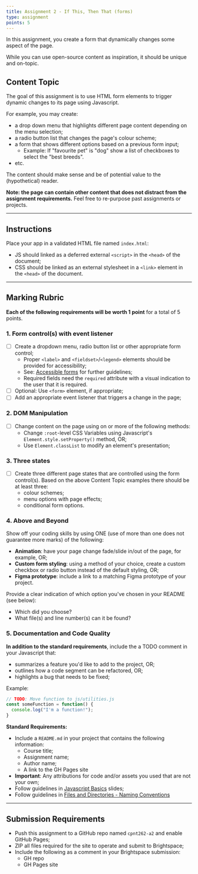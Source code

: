 ```yaml
---
title: Assignment 2 - If This, Then That (forms)
type: assignment
points: 5
---
```


In this assignment, you create a form that dynamically changes some aspect of the page.

While you can use open-source content as inspiration, it should be unique and on-topic.

## Content Topic
The goal of this assignment is to use HTML form elements to trigger dynamic changes to its page using Javascript.

For example, you may create:
- a drop down menu that highlights different page content depending on the menu selection;
- a radio button list that changes the page's colour scheme;
- a form that shows different options based on a previous form input;
    - Example: If "favourite pet" is "dog" show a list of checkboxes to select the "best breeds".
- etc.

The content should make sense and be of potential value to the (hypothetical) reader.

**Note: the page can contain other content that does not distract from the assignment requirements.** Feel free to re-purpose past assignments or projects.

---

## Instructions
Place your app in a validated HTML file named `index.html`:
- JS should linked as a deferred external `<script>` in the `<head>` of the document;
- CSS should be linked as an external stylesheet in a `<link>` element in the `<head>` of the document.

---

## Marking Rubric
**Each of the following requirements will be worth 1 point** for a total of 5 points. 

### 1. Form control(s) with event listener
- [ ] Create a dropdown menu, radio button list or other appropriate form control;
    - Proper `<label>` and `<fieldset>`/`<legend>` elements should be provided for accessibility;
    - See: [Accessible forms](https://sait-wbdv.github.io/slides/f22/cpnt-262/js-forms.html#/1) for further guidelines;
    - Required fields need the `required` attribute with a visual indication to the user that it is required.
- [ ] Optional: Use `<form>` element, if appropriate;
- [ ] Add an appropriate event listener that triggers a change in the page;

### 2. DOM Manipulation
- [ ] Change content on the page using on or more of the following methods:
    - Change `:root`-level CSS Variables using Javascript's `Element.style.setProperty()` method, OR;
    - Use `Element.classList` to modify an element's presentation;

### 3. Three states
- [ ] Create three different page states that are controlled using the form control(s). Based on the above Content Topic examples there should be at least three:
    - colour schemes;
    - menu options with page effects;
    - conditional form options.

### 4. Above and Beyond
Show off your coding skills by using ONE (use of more than one does not guarantee more marks) of the following:
- **Animation**: have your page change fade/slide in/out of the page, for example, OR;
- **Custom form styling**: using a method of your choice, create a custom checkbox or radio button instead of the default styling, OR;
- **Figma prototype**: include a link to a matching Figma prototype of your project.

Provide a clear indication of which option you've chosen in your README (see below):
- Which did you choose?
- What file(s) and line number(s) can it be found?

### 5. Documentation and Code Quality
**In addition to the standard requirements**, include the a TODO comment in your Javascript that:
- summarizes a feature you'd like to add to the project, OR;
- outlines how a code segment can be refactored, OR;
- highlights a bug that needs to be fixed;

Example:
```js
// TODO: Move function to js/utilities.js
const someFunction = function() {
  console.log("I'm a function!");
}
```

**Standard Requirements:**
- Include a `README.md` in your project that contains the following information:
  - Course title;
  - Assignment name;
  - Author name;
  - A link to the GH Pages site
- **Important**: Any attributions for code and/or assets you used that are not your own;
- Follow guidelines in [Javascript Basics](https://sait-wbdv.github.io/slides/f22/cpnt-262/js-introduction.html) slides;
- Follow guidelines in [Files and Directories - Naming Conventions](https://gist.github.com/acidtone/d77059ec1851eff266339a3df70f6984)

---

## Submission Requirements
- Push this assignment to a GitHub repo named `cpnt262-a2` and enable GitHub Pages;
- ZIP all files required for the site to operate and submit to Brightspace;
- Include the following as a comment in your Brightspace submission:
  - GH repo
  - GH Pages site


